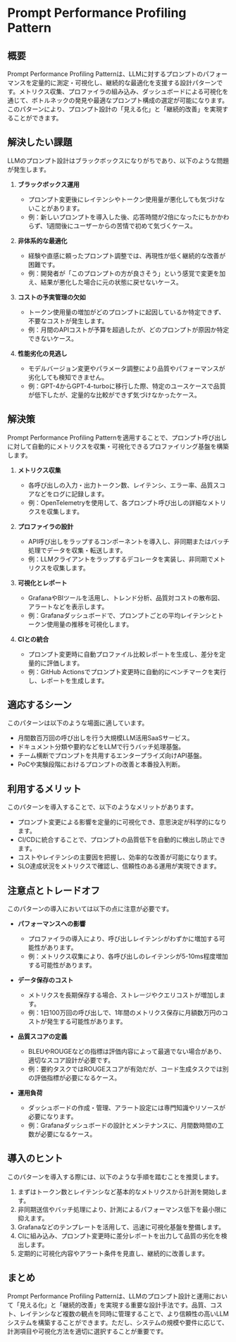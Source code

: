 # Prompt Performance Profiling Pattern

## 概要
Prompt Performance Profiling Patternは、LLMに対するプロンプトのパフォーマンスを定量的に測定・可視化し、継続的な最適化を支援する設計パターンです。メトリクス収集、プロファイラの組み込み、ダッシュボードによる可視化を通じて、ボトルネックの発見や最適なプロンプト構成の選定が可能になります。このパターンにより、プロンプト設計の「見える化」と「継続的改善」を実現することができます。

## 解決したい課題
LLMのプロンプト設計はブラックボックスになりがちであり、以下のような問題が発生します。

1. **ブラックボックス運用**
   - プロンプト変更後にレイテンシやトークン使用量が悪化しても気づけないことがあります。
   - 例：新しいプロンプトを導入した後、応答時間が2倍になったにもかかわらず、1週間後にユーザーからの苦情で初めて気づくケース。

2. **非体系的な最適化**
   - 経験や直感に頼ったプロンプト調整では、再現性が低く継続的な改善が困難です。
   - 例：開発者が「このプロンプトの方が良さそう」という感覚で変更を加え、結果が悪化した場合に元の状態に戻せないケース。

3. **コストの予実管理の欠如**
   - トークン使用量の増加がどのプロンプトに起因しているか特定できず、不要なコストが発生します。
   - 例：月間のAPIコストが予算を超過したが、どのプロンプトが原因か特定できないケース。

4. **性能劣化の見逃し**
   - モデルバージョン変更やパラメータ調整により品質やパフォーマンスが劣化しても検知できません。
   - 例：GPT-4からGPT-4-turboに移行した際、特定のユースケースで品質が低下したが、定量的な比較ができず気づけなかったケース。

## 解決策
Prompt Performance Profiling Patternを適用することで、プロンプト呼び出しに対して自動的にメトリクスを収集・可視化できるプロファイリング基盤を構築します。

1. **メトリクス収集**
   - 各呼び出しの入力・出力トークン数、レイテンシ、エラー率、品質スコアなどをログに記録します。
   - 例：OpenTelemetryを使用して、各プロンプト呼び出しの詳細なメトリクスを収集します。

2. **プロファイラの設計**
   - API呼び出しをラップするコンポーネントを導入し、非同期またはバッチ処理でデータを収集・転送します。
   - 例：LLMクライアントをラップするデコレータを実装し、非同期でメトリクスを収集します。

3. **可視化とレポート**
   - GrafanaやBIツールを活用し、トレンド分析、品質対コストの散布図、アラートなどを表示します。
   - 例：Grafanaダッシュボードで、プロンプトごとの平均レイテンシとトークン使用量の推移を可視化します。

4. **CIとの統合**
   - プロンプト変更時に自動プロファイル比較レポートを生成し、差分を定量的に評価します。
   - 例：GitHub Actionsでプロンプト変更時に自動的にベンチマークを実行し、レポートを生成します。

## 適応するシーン
このパターンは以下のような場面に適しています。

- 月間数百万回の呼び出しを行う大規模LLM活用SaaSサービス。
- ドキュメント分類や要約などをLLMで行うバッチ処理基盤。
- チーム横断でプロンプトを共用するエンタープライズ向けAPI基盤。
- PoCや実験段階におけるプロンプトの改善と本番投入判断。

## 利用するメリット
このパターンを導入することで、以下のようなメリットがあります。

- プロンプト変更による影響を定量的に可視化でき、意思決定が科学的になります。
- CI/CDに統合することで、プロンプトの品質低下を自動的に検出し防止できます。
- コストやレイテンシの主要因を把握し、効率的な改善が可能になります。
- SLO達成状況をメトリクスで確認し、信頼性のある運用が実現できます。

## 注意点とトレードオフ
このパターンの導入においては以下の点に注意が必要です。

- **パフォーマンスへの影響**
  - プロファイラの導入により、呼び出しレイテンシがわずかに増加する可能性があります。
  - 例：メトリクス収集により、各呼び出しのレイテンシが5-10ms程度増加する可能性があります。

- **データ保存のコスト**
  - メトリクスを長期保存する場合、ストレージやクエリコストが増加します。
  - 例：1日100万回の呼び出しで、1年間のメトリクス保存に月額数万円のコストが発生する可能性があります。

- **品質スコアの定義**
  - BLEUやROUGEなどの指標は評価内容によって最適でない場合があり、適切なスコア設計が必要です。
  - 例：要約タスクではROUGEスコアが有効だが、コード生成タスクでは別の評価指標が必要になるケース。

- **運用負荷**
  - ダッシュボードの作成・管理、アラート設定には専門知識やリソースが必要になります。
  - 例：Grafanaダッシュボードの設計とメンテナンスに、月間数時間の工数が必要になるケース。

## 導入のヒント
このパターンを導入する際には、以下のような手順を踏むことを推奨します。

1. まずはトークン数とレイテンシなど基本的なメトリクスから計測を開始します。
2. 非同期送信やバッチ処理により、計測によるパフォーマンス低下を最小限に抑えます。
3. Grafanaなどのテンプレートを活用して、迅速に可視化基盤を整備します。
4. CIに組み込み、プロンプト変更時に差分レポートを出力して品質の劣化を検出します。
5. 定期的に可視化内容やアラート条件を見直し、継続的に改善します。

## まとめ
Prompt Performance Profiling Patternは、LLMのプロンプト設計と運用において「見える化」と「継続的改善」を実現する重要な設計手法です。品質、コスト、レイテンシなど複数の観点を同時に管理することで、より信頼性の高いLLMシステムを構築することができます。ただし、システムの規模や要件に応じて、計測項目や可視化方法を適切に選択することが重要です。
